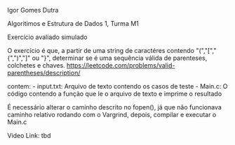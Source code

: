 Igor Gomes Dutra

Algoritimos e Estrutura de Dados 1, Turma M1

Exercício avaliado simulado

O exercício é que, a partir de uma string de caractéres contendo "(","[","{",")","]" ou "}", determinar se é uma sequência válida de parenteses, colchetes e chaves. https://leetcode.com/problems/valid-parentheses/description/

contem:
    - input.txt: Arquivo de texto contendo os casos de teste
    - Main.c: O código contendo a função que le o arquivo de texto e imprime o resultado

É necessário alterar o caminho descrito no fopen(), já que não funcionava caminho relativo rodando com o Vargrind, depois, compilar e executar o Main.c

Video Link: tbd
